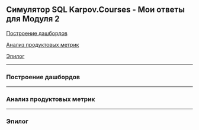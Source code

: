 
## Симулятор SQL Karpov.Courses - Мои ответы для Модуля 2

[Построение дашбордов](#построение-дашбордов)

[Анализ продуктовых метрик](#анализ-продуктовых-метрик)

[Эпилог](#эпилог)

---
### Построение дашбордов










---
### Анализ продуктовых метрик





---
### Эпилог





